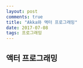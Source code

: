 ```yaml
---
layout: post
comments: true
title: "Akka와 액터 프로그래밍"
date: 2017-07-08
tags: 프로그래밍
---
```


## 액터 프로그래밍  
